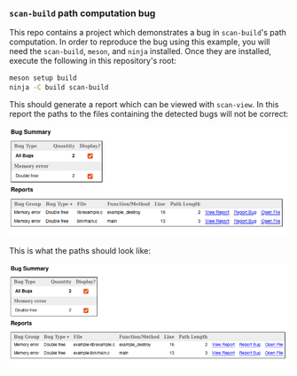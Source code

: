### `scan-build` path computation bug

This repo contains a project which demonstrates a bug in `scan-build`'s path computation.
In order to reproduce the bug using this example, you will need the `scan-build`, `meson`,
and `ninja` installed. Once they are installed, execute the following in this repository's
root:

```sh
meson setup build
ninja -C build scan-build
```

This should generate a report which can be viewed with `scan-view`. In this report
the paths to the files containing the detected bugs will not be correct:

![Incorrect paths](incorrect.png)

This is what the paths should look like:

![Correct paths](correct.png)
